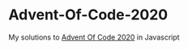 # Advent-Of-Code-2020
My solutions to [Advent Of Code 2020](https://adventofcode.com/2020) in Javascript
